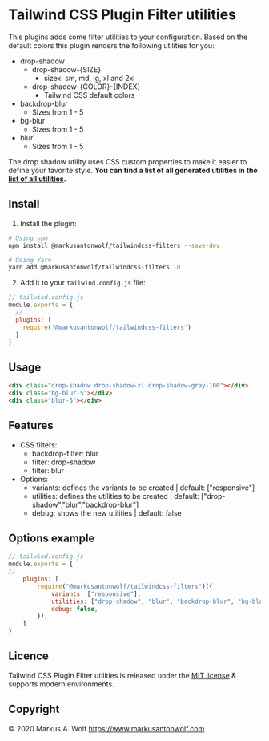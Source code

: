 # Tailwind CSS Plugin Filter utilities

This plugins adds some filter utilities to your configuration. Based on the default colors this plugin renders the following utilities for you:

- drop-shadow
    - drop-shadow-{SIZE}
        - sizex: sm, md, lg, xl and 2xl
    - drop-shadow-{COLOR}-{INDEX}
        - Tailwind CSS default colors
- backdrop-blur
    - Sizes from 1 - 5
- bg-blur
    - Sizes from 1 - 5
- blur
    - Sizes from 1 - 5

The drop shadow utility uses CSS custom properties to make it easier to define your favorite style. **You can find a list of all generated utilities in the [list of all utilities](https://github.com/markusantonwolf/tailwindcss-filters/blob/master/public/utilities.css).**

## Install

1. Install the plugin:

  ```bash
  # Using npm
  npm install @markusantonwolf/tailwindcss-filters --save-dev

  # Using Yarn
  yarn add @markusantonwolf/tailwindcss-filters -D
  ```

2. Add it to your `tailwind.config.js` file:

  ```js
  // tailwind.config.js
  module.exports = {
    // ...
    plugins: [
      require('@markusantonwolf/tailwindcss-filters')
    ]
  }
  ```

## Usage

```html
<div class="drop-shadow drop-shadow-xl drop-shadow-gray-100"></div>
<div class="bg-blur-5"></div>
<div class="blur-5"></div>
```

## Features

-   CSS filters:
    - backdrop-filter: blur
    - filter: drop-shadow
    - filter: blur
-   Options:
     - variants: defines the variants to be created | default: ["responsive"]
     - utilities: defines the utilities to be created | default: ["drop-shadow","blur","backdrop-blur"]
     - debug: shows the new utilities | default: false

## Options example

```js
// tailwind.config.js
module.exports = {
// ...
    plugins: [
        require("@markusantonwolf/tailwindcss-filters")({
            variants: ["responsive"],
            utilities: ["drop-shadow", "blur", "backdrop-blur", "bg-blur"],
            debug: false,
        }),
    ]
}
```

## Licence

Tailwind CSS Plugin Filter utilities is released under the [MIT license](https://github.com/markusantonwolf/tailwindcss-filters/blob/master/licence.md) & supports modern environments.

## Copyright

© 2020 Markus A. Wolf
<https://www.markusantonwolf.com>
